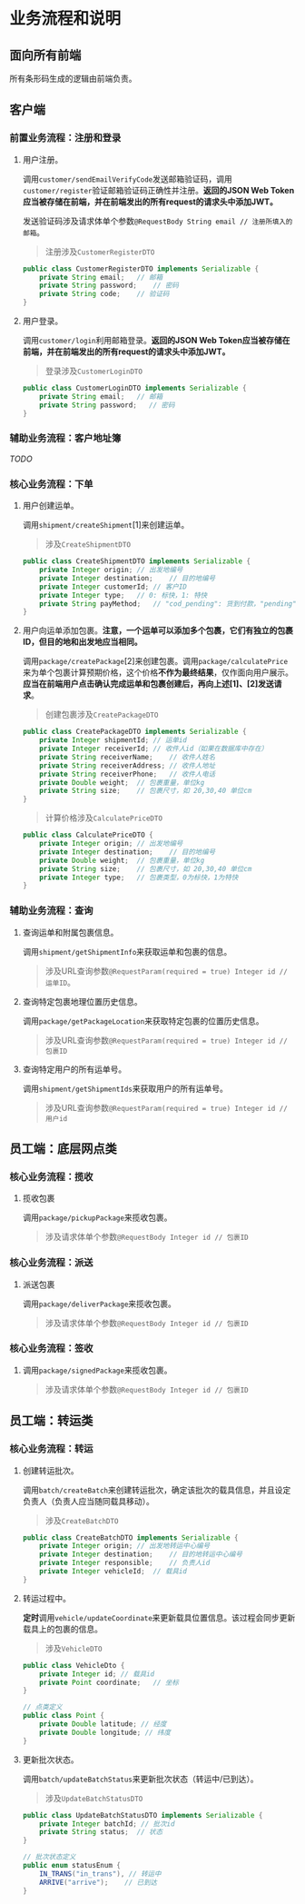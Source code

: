 # 业务流程和说明

## 面向所有前端

所有条形码生成的逻辑由前端负责。

## 客户端

### 前置业务流程：注册和登录

1. 用户注册。

   调用`customer/sendEmailVerifyCode`发送邮箱验证码，调用`customer/register`验证邮箱验证码正确性并注册。**返回的JSON Web Token应当被存储在前端，并在前端发出的所有request的请求头中添加JWT。**

   发送验证码涉及请求体单个参数`@RequestBody String email // 注册所填入的邮箱`。

   > 注册涉及`CustomerRegisterDTO`

   ```java
   public class CustomerRegisterDTO implements Serializable {
       private String email;   // 邮箱
       private String password;    // 密码
       private String code;    // 验证码
   }
   ```

2. 用户登录。

   调用`customer/login`利用邮箱登录。**返回的JSON Web Token应当被存储在前端，并在前端发出的所有request的请求头中添加JWT。**
   
   > 登录涉及`CustomerLoginDTO`
   
   ```java
   public class CustomerLoginDTO implements Serializable {
       private String email;   // 邮箱
       private String password;   // 密码
   }
   ```

### 辅助业务流程：客户地址簿

*TODO*

### 核心业务流程：下单

1. 用户创建运单。

   调用`shipment/createShipment`[1]来创建运单。

   > 涉及`CreateShipmentDTO`

   ```Java
   public class CreateShipmentDTO implements Serializable {
       private Integer origin; // 出发地编号
       private Integer destination;    // 目的地编号
       private Integer customerId; // 客户ID
       private Integer type;   // 0: 标快，1: 特快
       private String payMethod;   // "cod_pending": 货到付款，"pending": 预先支付
   }
   ```

2. 用户向运单添加包裹。**注意，一个运单可以添加多个包裹，它们有独立的包裹ID，但目的地和出发地应当相同。**

   调用`package/createPackage`[2]来创建包裹。调用`package/calculatePrice`来为单个包裹计算预期价格，这个价格**不作为最终结果**，仅作面向用户展示。**应当在前端用户点击确认完成运单和包裹创建后，再向上述[1]、[2]发送请求**。

   > 创建包裹涉及`CreatePackageDTO`

   ```java
   public class CreatePackageDTO implements Serializable {
       private Integer shipmentId; // 运单id
       private Integer receiverId; // 收件人id（如果在数据库中存在）
       private String receiverName;    // 收件人姓名
       private String receiverAddress; // 收件人地址
       private String receiverPhone;   // 收件人电话
       private Double weight;  // 包裹重量，单位kg
       private String size;    // 包裹尺寸，如 20,30,40 单位cm
   }
   ```
   
   > 计算价格涉及`CalculatePriceDTO`
   
   ```java
   public class CalculatePriceDTO {
       private Integer origin; // 出发地编号
       private Integer destination;    // 目的地编号
       private Double weight;  // 包裹重量，单位kg
       private String size;    // 包裹尺寸，如 20,30,40 单位cm
       private Integer type;   // 包裹类型，0为标快，1为特快
   }
   ```

### 辅助业务流程：查询

1. 查询运单和附属包裹信息。

   调用`shipment/getShipmentInfo`来获取运单和包裹的信息。

   > 涉及URL查询参数`@RequestParam(required = true) Integer id // 运单ID`。

2. 查询特定包裹地理位置历史信息。

   调用`package/getPackageLocation`来获取特定包裹的位置历史信息。

   > 涉及URL查询参数`@RequestParam(required = true) Integer id // 包裹ID`

3. 查询特定用户的所有运单号。

   调用`shipment/getShipmentIds`来获取用户的所有运单号。

   > 涉及URL查询参数`@RequestParam(required = true) Integer id // 用户id`

## 员工端：底层网点类

### 核心业务流程：揽收

1. 揽收包裹

   调用`package/pickupPackage`来揽收包裹。

   > 涉及请求体单个参数`@RequestBody Integer id // 包裹ID`

### 核心业务流程：派送

1. 派送包裹

   调用`package/deliverPackage`来揽收包裹。

   > 涉及请求体单个参数`@RequestBody Integer id // 包裹ID`

### 核心业务流程：签收

1. 调用`package/signedPackage`来揽收包裹。

   > 涉及请求体单个参数`@RequestBody Integer id // 包裹ID`

## 员工端：转运类

### 核心业务流程：转运

1. 创建转运批次。

   调用`batch/createBatch`来创建转运批次，确定该批次的载具信息，并且设定负责人（负责人应当随同载具移动）。

   > 涉及`CreateBatchDTO`

   ```java
   public class CreateBatchDTO implements Serializable {
       private Integer origin; // 出发地转运中心编号
       private Integer destination;    // 目的地转运中心编号
       private Integer responsible;    // 负责人id
       private Integer vehicleId;  // 载具id
   }
   ```

2. 转运过程中。

   **定时**调用`vehicle/updateCoordinate`来更新载具位置信息。该过程会同步更新载具上的包裹的信息。

   > 涉及`VehicleDTO`

   ```java
   public class VehicleDto {
       private Integer id; // 载具id
       private Point coordinate;   // 坐标
   }
   
   // 点类定义
   public class Point {
       private Double latitude; // 经度
       private Double longitude; // 纬度
   }
   ```

3. 更新批次状态。

   调用`batch/updateBatchStatus`来更新批次状态（转运中/已到达）。
   
   > 涉及`UpdateBatchStatusDTO`
   
   ```java
   public class UpdateBatchStatusDTO implements Serializable {
       private Integer batchId; // 批次id
       private String status;  // 状态
   }
   
   // 批次状态定义
   public enum statusEnum {
       IN_TRANS("in_trans"), // 转运中
       ARRIVE("arrive");	// 已到达
   }
   ```
   
   
